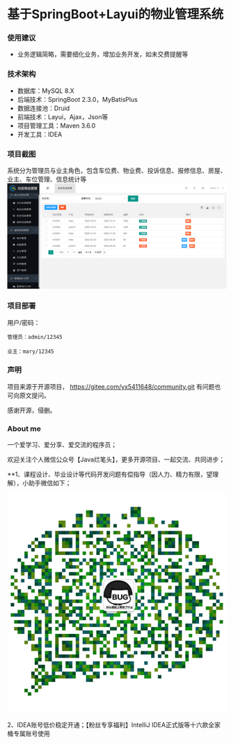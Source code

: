 # 基于SpringBoot+Layui的物业管理系统

### 使用建议
- 业务逻辑简略，需要细化业务，增加业务开发，如未交费提醒等
### 技术架构

- 数据库：MySQL 8.X
- 后端技术：SpringBoot 2.3.0，MyBatisPlus
- 数据连接池：Druid
- 前端技术：Layui，Ajax，Json等
- 项目管理工具：Maven 3.6.0
- 开发工具：IDEA

### 项目截图

  系统分为管理员与业主角色，包含车位费、物业费、投诉信息、报修信息、房屋、业主、车位管理、信息统计等
![输入图片说明](index.png)

### 项目部署

   用户/密码：

    管理员：admin/12345
    
    业主：mary/12345


### 声明

项目来源于开源项目， https://gitee.com/yx5411648/community.git 有问题也可向原文提问。

感谢开源，侵删。

### About me
一个爱学习、爱分享、爱交流的程序员；

欢迎关注个人微信公众号【Java烂笔头】，更多开源项目、一起交流、共同进步；

**1、课程设计、毕业设计等代码开发问题有偿指导（因人力、精力有限，望理解），小助手微信如下；

![输入图片说明](Java%E7%83%82%E7%AC%94%E5%A4%B4.jpg)

2、IDEA账号低价稳定开通；【粉丝专享福利】IntelliJ IDEA正式版等十六款全家桶专属账号使用


